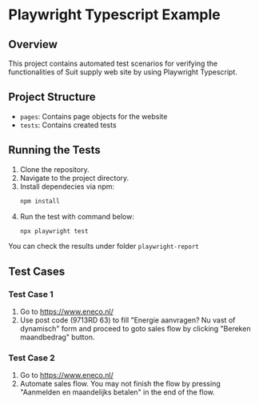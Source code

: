 # Playwright Typescript Example

## Overview
This project contains automated test scenarios for verifying the functionalities of Suit supply web site by using Playwright Typescript.

## Project Structure
- `pages`: Contains page objects for the website
- `tests`: Contains created tests

## Running the Tests
1. Clone the repository.
2. Navigate to the project directory.
3. Install dependecies via npm:
   ```bash
   npm install
4. Run the test with command below:
   ```bash
   npx playwright test

You can check the results under folder `playwright-report`

## Test Cases

### Test Case 1
1. Go to https://www.eneco.nl/
2. Use post code (9713RD 63) to fill "Energie aanvragen? Nu vast of dynamisch" form and proceed to goto sales flow by clicking "Bereken maandbedrag" button.

### Test Case 2
1. Go to https://www.eneco.nl/
2. Automate sales flow. You may not finish the flow by pressing "Aanmelden en maandelijks betalen" in the end of the flow.